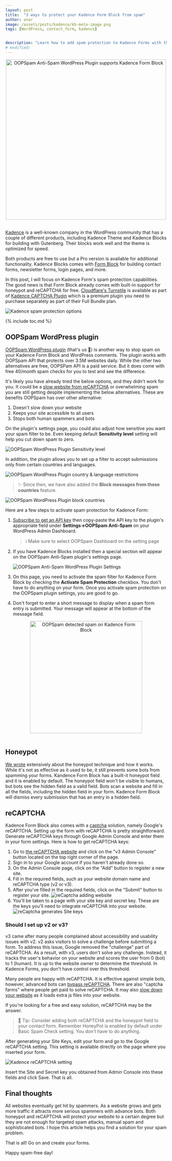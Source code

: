 ```yaml
---
layout: post
title:  "3 ways to protect your Kadence Form Block from spam"
author: onar
image: /assets/posts/kadence/kb-meta-image.png
tags: [WordPress, contact_form, kadence]


description: "Learn how to add spam protection to Kadence Forms with these 3 different methods in WordPress."
# modified: 
---
```

<center>
<img loading="lazy" width="500" 
alt="OOPSpam Anti-Spam WordPress Plugin supports Kadence Form Block"
src="/blog/assets/posts/kadence/kb-blog-header.png"/>
</center>
<br/>

[Kadence](https://www.kadencewp.com/) is a well-known company in the WordPress community that has a couple of different products, including Kadence Theme and Kadence Blocks for building with Gutenberg. Their blocks work well and the theme is optimized for speed.

Both products are free to use but a Pro version is available for additional functionality. Kadence Blocks comes with [Form Block](https://www.kadencewp.com/help-center/docs/kadence-blocks/form-block/) for building contact forms, newsletter forms, login pages, and more.

In this post, I will focus on Kadence Form's spam protection capabilities. The good news is that Form Block already comes with built-in support for honeypot and reCAPTCHA for free. [Cloudflare's Turnstile](https://www.oopspam.com/blog/cloudflare-turnstile) is available as part of [Kadence CAPTCHA Plugin](https://www.kadencewp.com/product/kadence-google-recaptcha/) which is a premium plugin you need to purchase separately as part of their Full Bundle plan.

![Kadence spam protection options](/blog/assets/posts/kadence/kadence-spam-protection.png "Kadence spam protection options")

{% include toc.md %}

## OOPSpam WordPress plugin

[OOPSpam WordPress plugin](https://wordpress.org/plugins/oopspam-anti-spam/) (that's us 👋) is another way to stop spam on your Kadence Form Block and WordPress comments. The plugin works with OOPSpam API that protects over 3.5M websites daily. While the other two alternatives are free, OOPSPam API is a paid service. But it does come with free 40/month spam checks for you to test and see the difference.

It's likely you have already tried the below options, and they didn't work for you. It could be a [slow website from reCAPTCHA](https://www.oopspam.com/blog/recaptcha-performance-analyses) or overwhelming spam you are still getting despite implementing the below alternatives. These are benefits OOPSpam has over other alternative:

1. Doesn't slow down your website
2. Keeps your site accessible to all users
3. Stops both human spammers and bots

On the plugin's settings page, you could also adjust how sensitive you want your spam filter to be. Even keeping default __Sensitivity level__ setting will help you cut down spam to zero.

![OOPSpam WordPress Plugin Sensitivity level](https://www.oopspam.com/assets/WP_SensitivyLevel.jpg "OOPSpam WordPress Plugin Sensitivity level")

In addition, the plugin allows you to set up a filter to accept submissions only from certain countries and languages.

![OOPSpam WordPress Plugin country & language restrictions](https://www.oopspam.com/assets/country-language-filter.png "OOPSpam WordPress Plugin country & language restrictions")

> ✨ Since then, we have also added the __Block messages from these countries__ feature.

![OOPSpam WordPress Plugin block countries](https://www.oopspam.com/blog/assets/wp-block-countries.png "OOPSpam WordPress Plugin block countries")

Here are a few steps to activate spam protection for Kadence Form:

1. [Subscribe to get an API key](https://app.oopspam.com/Identity/Account/Register) then copy-paste the API key to the plugin's appropriate field under __Settings->OOPSpam Anti-Spam__ on your WordPress Admin Dashboard.

    > ℹ️ Make sure to select OOPSpam Dashboard on the setting page

2. If you have Kadence Blocks installed then a special section will appear on the OOPSpam Anti-Spam plugin's settings page.

    ![OOPSpam Anti-Spam WordPress Plugin Settings](/blog/assets/posts/kadence/oopspam-kb-setting.png "OOPSpam Anti-Spam WordPress Plugin Settings")

3. On this page, you need to activate the spam filter for Kadence Form Block by checking the **Activate Spam Protection** checkbox. You don't have to do anything on your form. Once you activate spam protection on the OOPSpam plugin settings, you are good to go.

4. Don't forget to enter a short message to display when a spam form entry is submitted. Your message will appear at the bottom of the message field.

<center>
<img loading="lazy"  width="350" alt="OOPSpam detected spam on Kadence Form Block" src="/blog/assets/posts/kadence/kb-spam-detected.png">
</center>
<br/>

## Honeypot

[We wrote](https://www.oopspam.com/blog/ways-to-stop-spam#honeypot-filter-spam-with-a-hidden-field) extensively about the honeypot technique and how it works. While it's not as effective as it used to be, it still prevents some bots from spamming your forms. Kandence Form Block has a built-it honeypot field and it is enabled by default. The honeypot field won't be visible to humans, but bots see the hidden field as a valid field. Bots scan a website and fill in all the fields, including the hidden field in your form. Kadence Form Block will dismiss every submission that has an entry in a hidden field.

## reCAPTCHA

Kadence Form Block also comes with a [captcha](https://www.oopspam.com/blog/ways-to-stop-spam#captcha-solve-an-interactive-problem) solution, namely Google's reCAPTCHA. Setting up the form with reCAPTCHA is pretty straightforward. Generate reCAPTCHA keys through Google Admin Console and enter them in your form settings. Here is how to get reCAPTCHA keys:

1. Go to [the reCAPTCHA website](https://www.google.com/recaptcha/) and click on the "v3 Admin Console" button located on the top right corner of the page.
2. Sign in to your Google account if you haven't already done so.
3. On the Admin Console page, click on the "Add" button to register a new site.
4. Fill in the required fields, such as your website domain name and reCAPTCHA type (v2 or v3).
5. After you've filled in the required fields, click on the "Submit" button to register your site.
    ![reCaptcha adding website](/blog/assets/posts/kadence/recaptcha-form.png "reCaptcha adding website")
6. You'll be taken to a page with your site key and secret key. These are the keys you'll need to integrate reCAPTCHA into your website.
    ![reCaptcha generates Site keys](/blog/assets/posts/kadence/recaptcha-keys.jpg "reCaptcha generates Site keys")

### Should I set up v2 or v3?

v3 came after many people complained about accessibility and usability issues with v2. v2 asks visitors to solve a challenge before submitting a form. To address this issue, Google removed the "challenge" part of reCAPTCHA. As a result, with v3, users don't solve any challenge. Instead, it tracks the user's behavior on your website and scores the user from 0 (bot) to 1 (human). It is up to the website owner to determine the threshold. In Kadence Forms, you don't have control over this threshold.

Many people are happy with reCAPTCHA. It is effective against simple bots, however, advanced bots can [bypass reCAPTCHA](https://www.oopspam.com/blog/bypassing-captcha). There are also "captcha farms" where people get paid to solve reCAPTCHA. It may also [slow down your website](https://www.oopspam.com/blog/recaptcha-performance-analyses) as it loads extra js files into your website.

If you're looking for a free and easy solution, reCAPTCHA may be the answer.

> 📌 Tip: Consider adding both reCAPTCHA and the honeypot field to your contact form. Remember HoneyPot is enabled by default under Basic Spam Check setting. You don't have to do anything.

After generating your Site Keys, edit your form and go to the Google reCAPTCHA setting. This setting is available directly on the page where you inserted your form.

![Kadence reCAPTCHA setting](/blog/assets/posts/kadence/kadence-reCaptcha.png "Kadence reCAPTCHA setting")

Insert the Site and Secret key you obtained from Admin Console into these fields and click Save. That is all.

## Final thoughts

All websites eventually get hit by spammers. As a website grows and gets more traffic it attracts more serious spammers with advance bots. Both honeypot and reCAPTCHA will protect your website to a certain degree but they are not enough for targeted spam attacks, manual spam and sophisticated bots. I hope this article helps you find a solution for your spam problem.

That is all! Go on and create your forms.

Happy spam-free day!